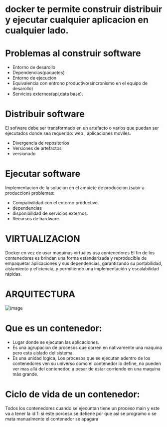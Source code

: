 # docker te permite construir distribuir y ejecutar cualquier aplicacion en cualquier lado.
# Problemas al construir software
- Entorno de desarollo 
- Dependencias(paquetes)
- Entorno de ejecucion
- Equivalencia con entrono productivo(sincronismo en el equipo de desarollo)
- Servicios externos(api,data base).
# Distribuir software
El sofware debe ser transformado en un artefacto o varios que puedan ser ejecutados donde sea requerido: web , aplicaciones moviles.
- Divergencia de repositorios
- Versiones de artefactos
- versionado
# Ejecutar software 
Implementacion de la solucion en el ambiete de produccion (subir a produccion) 
problemas:
- Compativilidad con el entorno productivo.
- dependencias
- disponibilidad de servicios externos.
- Recursos de hardware.
# VIRTUALIZACION
Docker en vez de usar maquinas virtuales usa contenedores
El fin de los contenedores es  brindan una forma estandarizada y reproducible de empaquetar aplicaciones y sus dependencias, garantizando su portabilidad, aislamiento y eficiencia, y permitiendo una implementación y escalabilidad rápidas.
# ARQUITECTURA
![image](https://github.com/molinajr11/docker/assets/105083946/dc34cbbd-0664-4a4c-9430-ef10a52b5c53)
# Que es un contenedor:
- Lugar donde se ejecutan las aplicaciones.
- Es una agrupacion de procesos que corren en nativamente una maquina pero esta aislado del sistema.
- Es una unidad logica,  Los procesos que se ejecutan adentro de los contenedores ven su universo como el contenedor lo define, no pueden ver mas allá del contenedor, a pesar de estar corriendo en una maquina más grande.
# Ciclo de vida de un contenedor:
Todos los contenedores cuando se ejecuntan tiene un proceso main y este va a tener la id 1: si este porceso se detiene por que asi se programo o se mata manualmente el contenedor se apagara 
  

